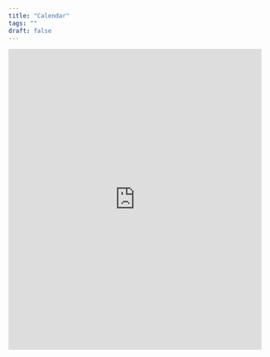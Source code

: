```yaml
---
title: "Calendar"
tags: ""
draft: false
---
```


<div style="display: flex; justify-content: center;">
    <iframe src="https://calendar.google.com/calendar/embed?src=53279d7235f0474855720a0abf14ea875ca1ebb2ae34632b01e426a97dba07a6%40group.calendar.google.com&ctz=America%2FToronto" style="border: 0" width="800" height="600" frameborder="0" scrolling="no"></iframe>
</div>